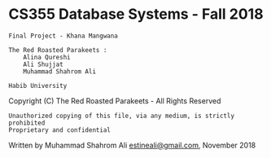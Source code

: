 # CS355 Database Systems - Fall 2018
	
	Final Project - Khana Mangwana
	
	The Red Roasted Parakeets : 
        Alina Qureshi 
        Ali Shujjat 
        Muhammad Shahrom Ali
	
	Habib University
	
  Copyright (C) The Red Roasted Parakeets - All Rights Reserved
	
	Unauthorized copying of this file, via any medium, is strictly prohibited
	Proprietary and confidential
  
  Written by Muhammad Shahrom Ali <estineali@gmail.com>, November 2018
